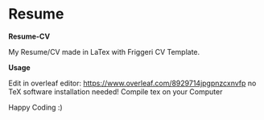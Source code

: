 # Resume

<b>Resume-CV</b>

My Resume/CV made in LaTex with Friggeri CV Template.

<b>Usage</b>

Edit in overleaf editor: https://www.overleaf.com/8929714jpgpnzcxnvfp no TeX software installation needed!
Compile tex on your Computer


Happy Coding :)
